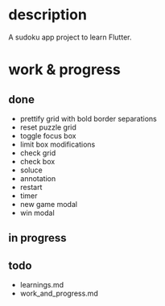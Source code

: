 # description

A sudoku app project to learn Flutter.

# work & progress

## done

- prettify grid with bold border separations
- reset puzzle grid
- toggle focus box
- limit box modifications
- check grid
- check box
- soluce
- annotation
- restart
- timer
- new game modal
- win modal

## in progress

## todo

- learnings.md
- work_and_progress.md
